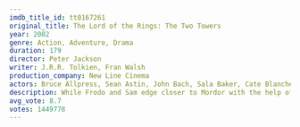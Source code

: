 ```yaml
---
imdb_title_id: tt0167261
original_title: The Lord of the Rings: The Two Towers
year: 2002
genre: Action, Adventure, Drama
duration: 179
director: Peter Jackson
writer: J.R.R. Tolkien, Fran Walsh
production_company: New Line Cinema
actors: Bruce Allpress, Sean Astin, John Bach, Sala Baker, Cate Blanchett, Orlando Bloom, Billy Boyd, Jed Brophy, Sam Comery, Brad Dourif, Calum Gittins, Bernard Hill, Bruce Hopkins, Paris Howe Strewe, Christopher Lee
description: While Frodo and Sam edge closer to Mordor with the help of the shifty Gollum, the divided fellowship makes a stand against Sauron's new ally, Saruman, and his hordes of Isengard.
avg_vote: 8.7
votes: 1449778
---
```

